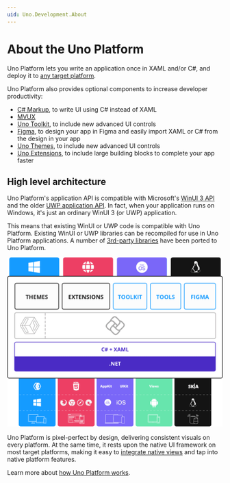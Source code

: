 ```yaml
---
uid: Uno.Development.About
---
```


# About the Uno Platform

Uno Platform lets you write an application once in XAML and/or C#, and deploy it to [any target platform](getting-started/requirements.md).

Uno Platform also provides optional components to increase developer productivity:

- [C# Markup](xref:Uno.Extensions.Markup.Overview), to write UI using C# instead of XAML
- [MVUX](xref:Uno.Extensions.Mvux.Overview)
- [Uno Toolkit](xref:Toolkit.GettingStarted), to include new advanced UI controls
- [Figma](xref:Uno.Figma.GetStarted), to design your app in Figma and easily import XAML or C# from the design in your app
- [Uno Themes](external/uno.themes/doc/themes-overview.md), to include new advanced UI controls
- [Uno Extensions](external/uno.extensions/doc/ExtensionsOverview.md), to include large building blocks to complete your app faster

## High level architecture

Uno Platform's application API is compatible with Microsoft's [WinUI 3 API](https://docs.microsoft.com/en-us/windows/apps/winui/winui3/) and the older [UWP application API](https://docs.microsoft.com/en-us/windows/uwp/get-started/). In fact, when your application runs on Windows, it's just an ordinary WinUI 3 (or UWP) application.

This means that existing WinUI or UWP code is compatible with Uno Platform. Existing WinUI or UWP libraries can be recompiled for use in Uno Platform applications. A number of [3rd-party libraries](xref:Uno.Development.SupportedLibraries) have been ported to Uno Platform.

![High-level architecture diagram - WinUI on Windows, Uno.UI on other platforms](Assets/high-level-architecture-copy.png)

Uno Platform is pixel-perfect by design, delivering consistent visuals on every platform. At the same time, it rests upon the native UI framework on most target platforms, making it easy to [integrate native views](xref:Uno.Development.NativeViews) and tap into native platform features.

Learn more about [how Uno Platform works](xref:Uno.Development.HowItWorks).
